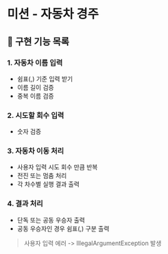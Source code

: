 # 미션 - 자동차 경주

## 💫 구현 기능 목록

### 1. 자동차 이름 입력
- 쉼표(,) 기준 입력 받기
- 이름 길이 검증
- 중복 이름 검증
### 2. 시도할 회수 입력
- 숫자 검증
### 3. 자동차 이동 처리
- 사용자 입력 시도 회수 만큼 반복
- 전진 또는 멈춤 처리
- 각 차수별 실행 결과 출력
### 4. 결과 처리
- 단독 또는 공동 우승자 출력
- 공동 우승자인 경우 쉼표(,) 구분 출력

> 사용자 입력 에러 -> IllegalArgumentException 발생